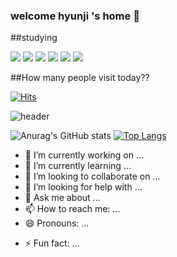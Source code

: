 ### welcome hyunji 's home 👋
##studying

<div align-"center">
<img src="https://img.shields.io/badge/HTML5-E34F26?style=flat&logo=html5&logoColor=white"/>
<img src="https://img.shields.io/badge/CSS3-1572B6?style=flat&logo=css3&logoColor=white"/>
<img src="https://img.shields.io/badge/Javascript-F7DF1E?style=flat&logo=javascript&logoColor=white"/>
<img src="https://img.shields.io/badge/REACT-61DAFB?style=flat&logo=React&logoColor=white"/>
  
 
<img src="https://img.shields.io/badge/Node.js-339933?style=flat&logo=Node.js&logoColor=white"/>
<img src="https://img.shields.io/badge/Typescript-3178C6?style=flat&logo=typescript&logoColor=white"/>
  
 ##How many people visit today??

[![Hits](https://hits.seeyoufarm.com/api/count/incr/badge.svg?url=https%3A%2F%2Fgithub.com%2Fsirri1222%2Fhit-counter&count_bg=%23F5A8E9&title_bg=%238DDEEF&icon=fluentd.svg&icon_color=%23ECFF82&title=hits&edge_flat=false)](https://hits.seeyoufarm.com)



![header](https://capsule-render.vercel.app/api?type=shark&color=auto&height=300&section=header&text=hyunji'sHome%20&fontSize=90)


![Anurag's GitHub stats](https://github-readme-stats.vercel.app/api?username=sirri1222&show_icons=true&theme=aura_dark) [![Top Langs](https://github-readme-stats.vercel.app/api/top-langs/?username=sirri1222)](https://github.com/sirri1222/github-readme-stats)


</div>

- 🔭 I’m currently working on ...
- 🌱 I’m currently learning ...
- 👯 I’m looking to collaborate on ...
- 🤔 I’m looking for help with ...
- 💬 Ask me about ...
- 📫 How to reach me: ...
- 😄 Pronouns: ...

<!--
**sirri1222/sirri1222** is a ✨ _special_ ✨ repository because its `README.md` (this file) appears on your GitHub profile.

-->


- ⚡ Fun fact: ...
